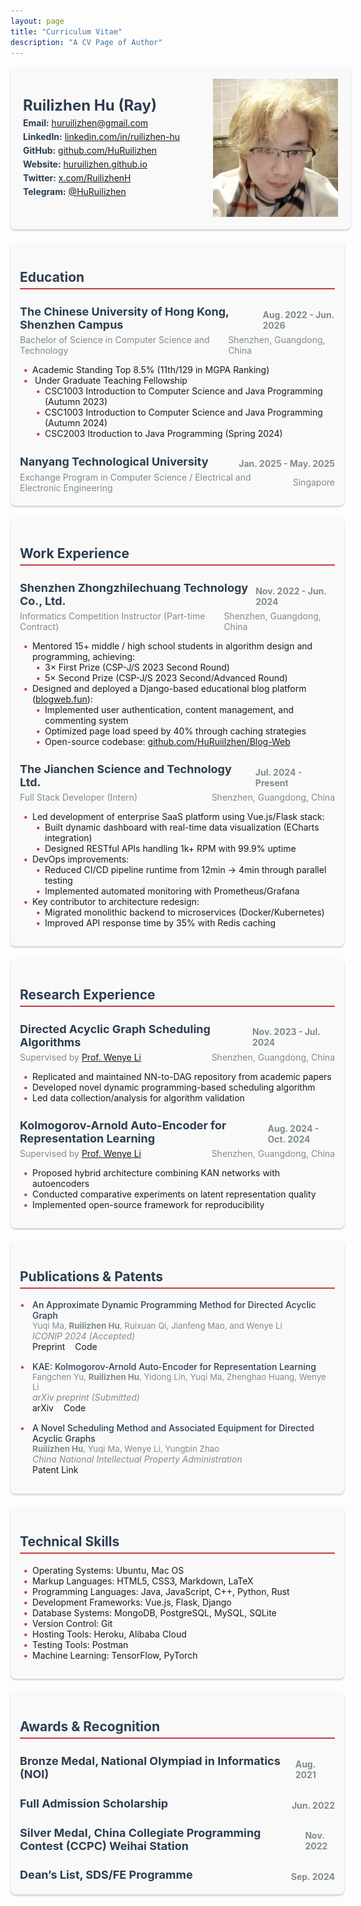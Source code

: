 ```yaml
---
layout: page
title: "Curriculum Vitae"
description: "A CV Page of Author"
---
```


<style>
.cv-header {
    width: 100%;
    display: flex;
    align-items: center;
    gap: 20px;
    padding: 20px;
    background: #f9f9f9;
    border-radius: 8px;
    box-shadow: 0 2px 3px #ccc;
}
.cv-header-text {
    flex: 1;
}
.cv-header img {
    width: 200px;
    object-fit: cover;
}
.cv-header-text h1 {
    color: #2c3e50;
    font-size: 24px;
    margin: 0;
}
.cv-header-text p {
    color: #7f8c8d;
    margin: 5px 0;
}
.cv-header-text p strong {
    color: #2c3e50;
    font-weight: bold;
}
.cv-container {
    margin-top: 20px;
    margin-bottom: 20px;
}
.cv-section {
    width: 100%;
    margin-bottom: 20px;
    background: #f9f9f9;
    padding: 15px;
    border-radius: 8px;
    box-shadow: 0 2px 3px #ccc;
}
.cv-section h2 {
    color: #2c3e50;
    border-bottom: 2px solid #c73b45;
    padding-bottom: 5px;
}
.cv-section h3 {
    color: #2c3e50;
    margin-bottom: 5px;
    font-size: 18px;
    display: flex;
    justify-content: space-between;
    align-items: center;
}
.cv-section h3 span {
    padding-top: 5px;
    font-size: 14px;
    color: #7f8c8d;
    margin-left: 10px;
}
.cv-section h4 {
    margin-top: 5px;
    margin-bottom: 5px;
    font-size: 14px;
    font-weight: normal;
    display: flex;
    justify-content: space-between;
    align-items: center;
}
.cv-section p {
    color: #7f8c8d;
    margin: 0px;
}
.cv-section ul {
    padding-left: 20px;
    list-style: none;
}
.cv-section ul li::before {
    content: "\2022";
    color: #c73b45;
    font-weight: bold;
    display: inline-block;
    width: 1em;
    margin-left: -1em;
}
.publication-item {
    margin-bottom: 15px;
    padding-left: 20px;
    position: relative;
}
.publication-item::before {
    content: "\2022";
    color: #c73b45;
    position: absolute;
    left: 0;
}
.publication-title {
    font-weight: 500;
    color: #2c3e50;
}
.publication-authors {
    color: #7f8c8d;
    font-size: 0.95em;
}
.publication-venue {
    font-style: italic;
    color: #7f8c8d;
}
.publication-links a {
    margin-right: 12px;
    text-decoration: none;
}
.nested-list {
    padding-left: 25px;
    list-style: none;
}
</style>

<div class="cv-header">
    <div class="cv-header-text">
        <h1>Ruilizhen Hu (Ray)</h1>
        <p><strong>Email:</strong> <a href="mailto:huruilizhen@gmail.com">huruilizhen@gmail.com</a></p>
        <p><strong>LinkedIn:</strong> <a href="https://www.linkedin.com/in/ruilizhen-hu">linkedin.com/in/ruilizhen-hu</a></p>
        <p><strong>GitHub:</strong> <a href="https://github.com/HuRuilizhen">github.com/HuRuilizhen</a></p>
        <p><strong>Website:</strong> <a href="https://huruilizhen.github.io">huruilizhen.github.io</a></p>
        <p><strong>Twitter:</strong> <a href="https://x.com/RuilizhenH">x.com/RuilizhenH</a></p>
        <p><strong>Telegram:</strong> <a href="https://t.me/HuRuilizhen">@HuRuilizhen</a></p>
    </div>
    <img src="/images/author.jpeg" alt="Ruilizhen Hu">
</div>

<div class="cv-container">
    <div class="cv-section">
        <h2>Education</h2>
            <h3>The Chinese University of Hong Kong, Shenzhen Campus<span>Aug. 2022 - Jun. 2026</span></h3>
            <h4>
                <p>Bachelor of Science in Computer Science and Technology</p>
                <p>Shenzhen, Guangdong, China</p>
            </h4>
            <ul>
                <li>Academic Standing Top 8.5% (11th/129 in MGPA Ranking)</li>
                <li>
                    Under Graduate Teaching Fellowship
                    <ul class="nested-list">
                        <li>CSC1003 Introduction to Computer Science and Java Programming (Autumn 2023)</li>
                        <li>CSC1003 Introduction to Computer Science and Java Programming (Autumn 2024)</li>
                        <li>CSC2003 Itroduction to Java Programming (Spring 2024)</li>
                    </ul>
                </li>
            </ul>
            <h3>Nanyang Technological University<span>Jan. 2025 - May. 2025</span></h3>
            <h4>
                <p>Exchange Program in Computer Science / Electrical and Electronic Engineering</p>
                <p>Singapore</p>
            </h4>
    </div>
    <div class="cv-section">
        <h2>Work Experience</h2>
        <h3>
            Shenzhen Zhongzhilechuang Technology Co., Ltd.
            <span>Nov. 2022 - Jun. 2024</span>
        </h3>
        <h4>
            <p>Informatics Competition Instructor (Part-time Contract)</p>
            <p>Shenzhen, Guangdong, China</p>
        </h4>
        <ul>
            <li>Mentored 15+ middle / high school students in algorithm design and programming, achieving:
                <ul class="nested-list">
                    <li>3× First Prize (CSP-J/S 2023 Second Round)</li>
                    <li>5× Second Prize (CSP-J/S 2023 Second/Advanced Round)</li>
                </ul>
            </li>
            <li>Designed and deployed a Django-based educational blog platform (<a href="http://blogweb.fun">blogweb.fun</a>):
                <ul class="nested-list">
                    <li>Implemented user authentication, content management, and commenting system</li>
                    <li>Optimized page load speed by 40% through caching strategies</li>
                    <li>Open-source codebase: <a href="https://github.com/HuRuiilzhen/Blog-Web">github.com/HuRuiilzhen/Blog-Web</a></li>
                </ul>
            </li>
        </ul>
        <h3>The Jianchen Science and Technology Ltd.<span>Jul. 2024 - Present</span></h3>
        <h4>
            <p>Full Stack Developer (Intern)</p>
            <p>Shenzhen, Guangdong, China</p>
        </h4>
        <ul>
        <li>Led development of enterprise SaaS platform using Vue.js/Flask stack:
            <ul class="nested-list">
                <li>Built dynamic dashboard with real-time data visualization (ECharts integration)</li>
                <li>Designed RESTful APIs handling 1k+ RPM with 99.9% uptime</li>
            </ul>
        </li>
        <li>DevOps improvements:
            <ul class="nested-list">
                <li>Reduced CI/CD pipeline runtime from 12min → 4min through parallel testing</li>
                <li>Implemented automated monitoring with Prometheus/Grafana</li>
            </ul>
        </li>
        <li>Key contributor to architecture redesign:
            <ul class="nested-list">
                <li>Migrated monolithic backend to microservices (Docker/Kubernetes)</li>
                <li>Improved API response time by 35% with Redis caching</li>
            </ul>
        </li>
    </ul>
    </div>
    <div class="cv-section">
        <h2>Research Experience</h2>
        <h3>Directed Acyclic Graph Scheduling Algorithms<span>Nov. 2023 - Jul. 2024</span></h3>
        <h4>
            <p>Supervised by <a href="https://www.sribd.cn/en/teacher/20">Prof. Wenye Li</a></p>
            <p>Shenzhen, Guangdong, China</p>
        </h4>
        <ul>
            <li>Replicated and maintained NN-to-DAG repository from academic papers</li>
            <li>Developed novel dynamic programming-based scheduling algorithm</li>
            <li>Led data collection/analysis for algorithm validation</li>
        </ul>
        <h3>Kolmogorov-Arnold Auto-Encoder for Representation Learning<span>Aug. 2024 - Oct. 2024</span></h3>
        <h4>
            <p>Supervised by <a href="https://www.sribd.cn/en/teacher/20">Prof. Wenye Li</a></p>
            <p>Shenzhen, Guangdong, China</p>
        </h4>
        <ul>
            <li>Proposed hybrid architecture combining KAN networks with autoencoders</li>
            <li>Conducted comparative experiments on latent representation quality</li>
            <li>Implemented open-source framework for reproducibility</li>
        </ul>
    </div>
    <div class="cv-section">
        <h2>Publications & Patents</h2>
        <div class="publication-item">
            <div class="publication-title">An Approximate Dynamic Programming Method for Directed Acyclic Graph</div>
            <div class="publication-authors">Yuqi Ma, <strong>Ruilizhen Hu</strong>, Ruixuan Qi, Jianfeng Mao, and Wenye Li</div>
            <div class="publication-venue">ICONIP 2024 (Accepted)</div>
            <div class="publication-links">
                <a href="#">Preprint</a>
                <a href="https://github.com/HuRuilizhen/NN-to-DAG">Code</a>
            </div>
        </div>
        <div class="publication-item">
            <div class="publication-title">KAE: Kolmogorov-Arnold Auto-Encoder for Representation Learning</div>
            <div class="publication-authors">Fangchen Yu, <strong>Ruilizhen Hu</strong>, Yidong Lin, Yuqi Ma, Zhenghao Huang, Wenye Li</div>
            <div class="publication-venue">arXiv preprint (Submitted)</div>
            <div class="publication-links">
                <a href="https://arxiv.org/abs/2501.00420">arXiv</a>
                <a href="https://github.com/SciYu/KAE">Code</a>
            </div>
        </div>
        <div class="publication-item">
            <div class="publication-title">A Novel Scheduling Method and Associated Equipment for Directed Acyclic Graphs</div>
            <div class="publication-authors"><strong>Ruilizhen Hu</strong>, Yuqi Ma, Wenye Li, Yungbin Zhao</div>
            <div class="publication-venue">China National Intellectual Property Administration</div>
            <div class="publication-links">
                <a href="https://xueshu.baidu.com/usercenter/paper/show?paperid=170p0gh0rd580ry0ey610cx0xj149157">Patent Link</a>
            </div>
        </div>
    </div>
    <div class="cv-section">
        <h2>Technical Skills</h2>
        <ul>
            <li>Operating Systems: Ubuntu, Mac OS</li>
            <li>Markup Languages: HTML5, CSS3, Markdown, LaTeX</li>
            <li>Programming Languages: Java, JavaScript, C++, Python, Rust</li>
            <li>Development Frameworks: Vue.js, Flask, Django</li>
            <li>Database Systems: MongoDB, PostgreSQL, MySQL, SQLite</li>
            <li>Version Control: Git</li>
            <li>Hosting Tools: Heroku, Alibaba Cloud</li>
            <li>Testing Tools: Postman</li>
            <li>Machine Learning: TensorFlow, PyTorch</li>
        </ul>
    </div>
    <div class="cv-section">
        <h2>Awards & Recognition</h2>
        <h3>
            Bronze Medal, National Olympiad in Informatics (NOI) <span>Aug. 2021</span>
        </h3>
        <h3>
            Full Admission Scholarship <span>Jun. 2022</span>
        </h3>
        <h3>
            Silver Medal, China Collegiate Programming Contest (CCPC) Weihai Station <span>Nov. 2022</span>
        </h3>
        <h3>
            Dean’s List, SDS/FE Programme <span>Sep. 2024</span>
        </h3>
    </div>
</div>